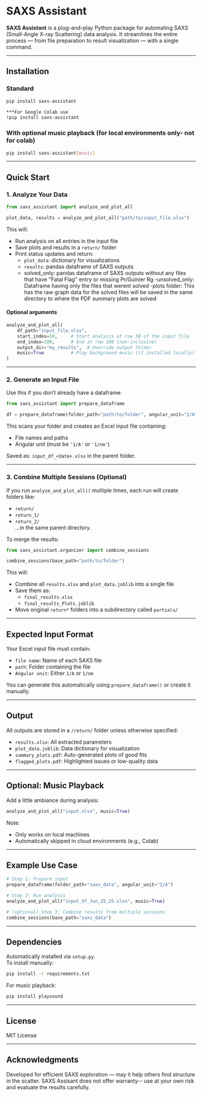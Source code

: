 
#  SAXS Assistant

**SAXS Assistant** is a plug-and-play Python package for automating SAXS (Small-Angle X-ray Scattering) data analysis. It streamlines the entire process — from file preparation to result visualization — with a single command.

---

##  Installation

### Standard
```bash
pip install saxs-assistant

***For Google Colab use
!pip install saxs-assistant 
```

### With optional music playback  (for local environments only- not for colab)
```bash
pip install saxs-assistant[music]
```

---

##  Quick Start

### 1. Analyze Your Data

```python
from saxs_assistant import analyze_and_plot_all

plot_data, results = analyze_and_plot_all("path/to/input_file.xlsx")
```

This will:
- Run analysis on all entries in the input file
- Save plots and results in a `return/` folder
- Print status updates and return:
  - `plot_data`: dictionary for visualizations
  - `results`: pandas dataframe of SAXS outputs
  - solved_only: pandas dataframe of SAXS outputs without any files that have "Fatal Flag" entry or missing Pr/Guinier Rg
  -unsolved_only: Dataframe having only the files that werent solved
  -plots folder: This has the raw graph data for the solved files will be saved in the same directory to where the PDF summary plots are solved

#### Optional arguments
```python
analyze_and_plot_all(
    df_path="input_file.xlsx",
    start_index=50,     # Start analysis at row 50 of the input file
    end_index=100,      # End at row 100 (non-inclusive)
    output_dir="my_results",  # Override output folder
    music=True          # Play background music (if installed locally)
)
```

---

### 2. Generate an Input File

Use this if you don’t already have a dataframe:
```python
from saxs_assistant import prepare_dataframe

df = prepare_dataframe(folder_path="path/to/folder", angular_unit="1/A")
```

This scans your folder and creates an Excel input file containing:
- File names and paths
- Angular unit (must be `'1/A'` or `'1/nm'`)

Saved as: `input_df_<date>.xlsx` in the parent folder.

---

### 3. Combine Multiple Sessions (Optional)

If you run `analyze_and_plot_all()` multiple times, each run will create folders like:
- `return/`
- `return_1/`
- `return_2/`  
...in the same parent directory.

To merge the results:
```python
from saxs_assistant.organizer import combine_sessions

combine_sessions(base_path="path/to/folder")
```

This will:
- Combine all `results.xlsx` and `plot_data.joblib` into a single file
- Save them as:
  - `final_results.xlsx`
  - `final_results_Plots.joblib`
- Move original `return*` folders into a subdirectory called `partials/`

---

##  Expected Input Format

Your Excel input file must contain:
- `file name`: Name of each SAXS file
- `path`: Folder containing the file
- `Angular unit`: Either `1/A` or `1/nm`

You can generate this automatically using `prepare_dataframe()` or create it manually.

---

##  Output

All outputs are stored in a `/return/` folder unless otherwise specified:
- `results.xlsx`: All extracted parameters
- `plot_data.joblib`: Data dictionary for visualization
- `summary_plots.pdf`: Auto-generated plots of good fits
- `flagged_plots.pdf`: Highlighted issues or low-quality data

---

##  Optional: Music Playback

Add a little ambiance during analysis:
```python
analyze_and_plot_all("input.xlsx", music=True)
```

Note:
- Only works on local machines
- Automatically skipped in cloud environments (e.g., Colab)

---

##  Example Use Case

```python
# Step 1: Prepare input
prepare_dataframe(folder_path="saxs_data", angular_unit="1/A")

# Step 2: Run analysis
analyze_and_plot_all("input_df_Jun_25_25.xlsx", music=True)

# (optional) Step 3: Combine results from multiple sessions
combine_sessions(base_path="saxs_data")
```

---

##  Dependencies

Automatically installed via `setup.py`.  
To install manually:
```bash
pip install -r requirements.txt
```

For music playback:
```bash
pip install playsound
```

---

##  License

MIT License

---

##  Acknowledgments

Developed for efficient SAXS exploration — may it help others find structure in the scatter.
SAXS Assisant does not offer warranty-- use at your own risk and evaluate the results carefully.